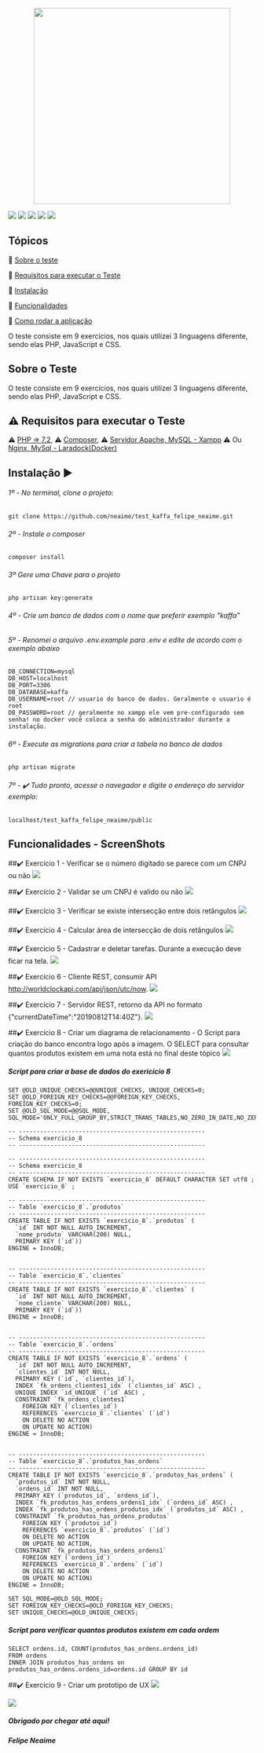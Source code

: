 <p align="center"><img src="https://github.com/neaime/test_kaffa_felipe_neaime/blob/master/banner-redme.png" width="400"></p>

<img src="https://img.shields.io/static/v1?label=laravel&message=framework&color=blue&style=for-the-badge&logo=laravel"/>  <img src="https://img.shields.io/static/v1?label=&message=php&color=666&style=for-the-badge&logo=php"/>  <img src="https://img.shields.io/static/v1?label&message=JavaScript&color=blue&style=for-the-badge&logo=javascript"/> <img src="https://img.shields.io/static/v1?label&message=HTML&color=blue&style=for-the-badge&logo=HTML"/> <img src="https://img.shields.io/static/v1?label&message=CSS&color=blue&style=for-the-badge&logo=CSS"/>

## Tópicos

:small_blue_diamond: [Sobre o teste](#sobre-o-teste)

:small_blue_diamond: [Requisitos para executar o Teste](#requisitos-para-executar-o-teste)

:small_blue_diamond: [Instalação](#instalação)

:small_blue_diamond: [Funcionalidades](#funcionalidades)

:small_blue_diamond: [Como rodar a aplicação](#como-rodar-a-aplicação-arrow_forward)


O teste consiste em 9 exercícios, nos quais utilizei 3 linguagens diferente, sendo elas PHP, JavaScript e CSS.

## Sobre o Teste

O teste consiste em 9 exercícios, nos quais utilizei 3 linguagens diferente, sendo elas PHP, JavaScript e CSS.

## :warning: Requisitos para executar o Teste

:warning: [PHP => 7.2](https://www.php.net/downloads),
:warning: [Composer](https://getcomposer.org/),
:warning: [Servidor Apache, MySQL - Xampp](https://www.apachefriends.org/pt_br/index.html) :warning: Ou [Nginx, MySql - Laradock(Docker)](https://laradock.io/)


## Instalação :arrow_forward:

###### 1º - No terminal, clone o projeto: 
```
git clone https://github.com/neaime/test_kaffa_felipe_neaime.git
```

###### 2º - Instale o composer
```
composer install
```

###### 3º Gere uma Chave para o projeto
```
php artisan key:generate
```

###### 4º - Crie um banco de dados com o nome que preferir exemplo "kaffa"

###### 5º - Renomei o arquivo .env.example para .env e edite de acordo com o exemplo abaixo
```
DB_CONNECTION=mysql
DB_HOST=localhost
DB_PORT=3306
DB_DATABASE=kaffa
DB_USERNAME=root // usuario do banco de dados. Geralmente o usuario é root
DB_PASSWORD=root // geralmente no xampp ele vem pre-configurado sem senha! no docker você coloca a senha do administrador durante a instalação.
```

###### 6º - Execute as migrations para criar a tabela no banco de dados
```
php artisan migrate
```

###### 7º - :heavy_check_mark: Tudo pronto, acesse o navegador e digite o endereço do servidor exemplo:
```
localhost/test_kaffa_felipe_neaime/public
```

## Funcionalidades - ScreenShots

##:heavy_check_mark: Exercício 1 - Verificar se o número digitado se parece com um CNPJ ou não
![](https://github.com/neaime/test_kaffa_felipe_neaime/blob/master/public/img-readme/exercicio-1/exercicio-1.gif)


##:heavy_check_mark: Exercício 2 - Validar se um CNPJ é valido ou não
![](https://github.com/neaime/test_kaffa_felipe_neaime/blob/master/public/img-readme/exercicio-2/exercicio-2.gif)

##:heavy_check_mark: Exercício 3 - Verificar se existe intersecção entre dois retângulos
![](https://github.com/neaime/test_kaffa_felipe_neaime/blob/master/public/img-readme/exercicio-3/exericicio-3.gif)

##:heavy_check_mark: Exercício 4 - Calcular área de intersecção de dois retângulos
![](https://github.com/neaime/test_kaffa_felipe_neaime/blob/master/public/img-readme/exercicio-4/exerciocio-4.gif)

##:heavy_check_mark: Exercício 5 - Cadastrar e deletar tarefas. Durante a execução deve ficar na tela.
![](https://github.com/neaime/test_kaffa_felipe_neaime/blob/master/public/img-readme/exercicio-5/exercicio-5.gif)

##:heavy_check_mark: Exercício 6 - Cliente REST, consumir API http://worldclockapi.com/api/json/utc/now.
![](https://github.com/neaime/test_kaffa_felipe_neaime/blob/master/public/img-readme/exercicio-6/exercicio-6.gif)

##:heavy_check_mark: Exercício 7 - Servidor REST, retorno da API no formato {"currentDateTime":"20190812T14:40Z"}.
![](https://github.com/neaime/test_kaffa_felipe_neaime/blob/master/public/img-readme/exercicio-7/exercicio-7.jpg)

##:heavy_check_mark: Exercício 8 - Criar um diagrama de relacionamento - O Script para criação do banco encontra logo após a imagem. O SELECT para consultar quantos produtos existem em uma nota está no final deste tópico
![](https://github.com/neaime/test_kaffa_felipe_neaime/blob/master/public/img/diagrama-de-relacionamento.png)

##### Script para criar a base de dados do exericício 8
```
SET @OLD_UNIQUE_CHECKS=@@UNIQUE_CHECKS, UNIQUE_CHECKS=0;
SET @OLD_FOREIGN_KEY_CHECKS=@@FOREIGN_KEY_CHECKS, FOREIGN_KEY_CHECKS=0;
SET @OLD_SQL_MODE=@@SQL_MODE, SQL_MODE='ONLY_FULL_GROUP_BY,STRICT_TRANS_TABLES,NO_ZERO_IN_DATE,NO_ZERO_DATE,ERROR_FOR_DIVISION_BY_ZERO,NO_ENGINE_SUBSTITUTION';

-- -----------------------------------------------------
-- Schema exercicio_8
-- -----------------------------------------------------

-- -----------------------------------------------------
-- Schema exercicio_8
-- -----------------------------------------------------
CREATE SCHEMA IF NOT EXISTS `exercicio_8` DEFAULT CHARACTER SET utf8 ;
USE `exercicio_8` ;

-- -----------------------------------------------------
-- Table `exercicio_8`.`produtos`
-- -----------------------------------------------------
CREATE TABLE IF NOT EXISTS `exercicio_8`.`produtos` (
  `id` INT NOT NULL AUTO_INCREMENT,
  `nome_produto` VARCHAR(200) NULL,
  PRIMARY KEY (`id`))
ENGINE = InnoDB;


-- -----------------------------------------------------
-- Table `exercicio_8`.`clientes`
-- -----------------------------------------------------
CREATE TABLE IF NOT EXISTS `exercicio_8`.`clientes` (
  `id` INT NOT NULL AUTO_INCREMENT,
  `nome_cliente` VARCHAR(200) NULL,
  PRIMARY KEY (`id`))
ENGINE = InnoDB;


-- -----------------------------------------------------
-- Table `exercicio_8`.`ordens`
-- -----------------------------------------------------
CREATE TABLE IF NOT EXISTS `exercicio_8`.`ordens` (
  `id` INT NOT NULL AUTO_INCREMENT,
  `clientes_id` INT NOT NULL,
  PRIMARY KEY (`id`, `clientes_id`),
  INDEX `fk_ordens_clientes1_idx` (`clientes_id` ASC) ,
  UNIQUE INDEX `id_UNIQUE` (`id` ASC) ,
  CONSTRAINT `fk_ordens_clientes1`
    FOREIGN KEY (`clientes_id`)
    REFERENCES `exercicio_8`.`clientes` (`id`)
    ON DELETE NO ACTION
    ON UPDATE NO ACTION)
ENGINE = InnoDB;


-- -----------------------------------------------------
-- Table `exercicio_8`.`produtos_has_ordens`
-- -----------------------------------------------------
CREATE TABLE IF NOT EXISTS `exercicio_8`.`produtos_has_ordens` (
  `produtos_id` INT NOT NULL,
  `ordens_id` INT NOT NULL,
  PRIMARY KEY (`produtos_id`, `ordens_id`),
  INDEX `fk_produtos_has_ordens_ordens1_idx` (`ordens_id` ASC) ,
  INDEX `fk_produtos_has_ordens_produtos_idx` (`produtos_id` ASC) ,
  CONSTRAINT `fk_produtos_has_ordens_produtos`
    FOREIGN KEY (`produtos_id`)
    REFERENCES `exercicio_8`.`produtos` (`id`)
    ON DELETE NO ACTION
    ON UPDATE NO ACTION,
  CONSTRAINT `fk_produtos_has_ordens_ordens1`
    FOREIGN KEY (`ordens_id`)
    REFERENCES `exercicio_8`.`ordens` (`id`)
    ON DELETE NO ACTION
    ON UPDATE NO ACTION)
ENGINE = InnoDB;

SET SQL_MODE=@OLD_SQL_MODE;
SET FOREIGN_KEY_CHECKS=@OLD_FOREIGN_KEY_CHECKS;
SET UNIQUE_CHECKS=@OLD_UNIQUE_CHECKS;
```

##### Script para verificar quantos produtos existem em cada ordem
```
SELECT ordens.id, COUNT(produtos_has_ordens.ordens_id)
FROM ordens
INNER JOIN produtos_has_ordens on produtos_has_ordens.ordens_id=ordens.id GROUP BY id
```

##:heavy_check_mark: Exercício 9 - Criar um prototipo de UX
![](https://github.com/neaime/test_kaffa_felipe_neaime/blob/master/public/img/prototipo-ux.png)

![](https://github.com/neaime/test_kaffa_felipe_neaime/blob/master/public/img/prototipo-ux.gif)

##### Obrigado por chegar até aqui!

##### Felipe Neaime
